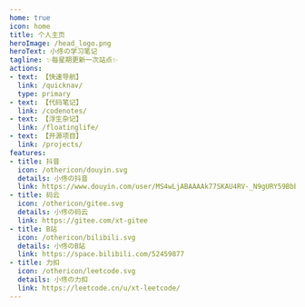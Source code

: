 ```yaml
---
home: true
icon: home
title: 个人主页
heroImage: /head_logo.png
heroText: 小佟の学习笔记
tagline: ✨每星期更新一次站点✨
actions:
- text: 【快速导航】
  link: /quicknav/
  type: primary
- text: 【代码笔记】
  link: /codenotes/
- text: 【浮生杂记】
  link: /floatinglife/
- text: 【开源项目】
  link: /projects/
features:
- title: 抖音
  icon: /othericon/douyin.svg
  details: 小佟の抖音
  link: https://www.douyin.com/user/MS4wLjABAAAAk77SKAU4RV-_N9gURY59Bbbg82Wlbw7QQVftHhMdRPM
- title: 码云
  icon: /othericon/gitee.svg
  details: 小佟の码云
  link: https://gitee.com/xt-gitee
- title: B站
  icon: /othericon/bilibili.svg
  details: 小佟のB站
  link: https://space.bilibili.com/52459877
- title: 力扣
  icon: /othericon/leetcode.svg
  details: 小佟の力扣
  link: https://leetcode.cn/u/xt-leetcode/
---
```


